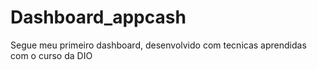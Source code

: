 # Dashboard_appcash

Segue meu primeiro dashboard, desenvolvido com tecnicas aprendidas com o curso da DIO
